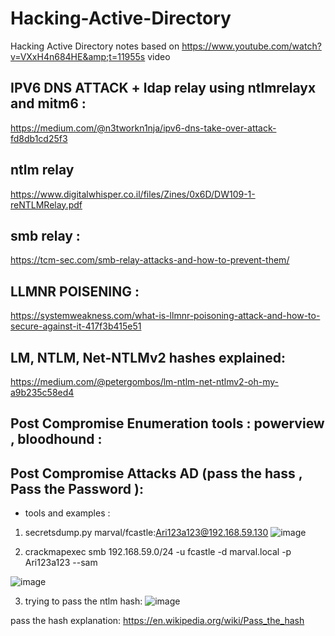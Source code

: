 # Hacking-Active-Directory
Hacking Active Directory  notes based on https://www.youtube.com/watch?v=VXxH4n684HE&amp;t=11955s video


## IPV6 DNS ATTACK + ldap relay using ntlmrelayx and mitm6 :

https://medium.com/@n3tworkn1nja/ipv6-dns-take-over-attack-fd8db1cd25f3

## ntlm relay

https://www.digitalwhisper.co.il/files/Zines/0x6D/DW109-1-reNTLMRelay.pdf

## smb relay :

https://tcm-sec.com/smb-relay-attacks-and-how-to-prevent-them/

## LLMNR POISENING :

https://systemweakness.com/what-is-llmnr-poisoning-attack-and-how-to-secure-against-it-417f3b415e51


## LM, NTLM, Net-NTLMv2 hashes explained:

https://medium.com/@petergombos/lm-ntlm-net-ntlmv2-oh-my-a9b235c58ed4


## Post Compromise Enumeration tools : powerview , bloodhound :


## Post Compromise Attacks AD (pass the hass , Pass the Password ):

- tools and examples :

1. secretsdump.py marval/fcastle:Ari123a123@192.168.59.130
 ![image](https://github.com/ArielElb/Hacking-Active-Directory/assets/94087682/1bc081fe-0c05-4e48-8697-381e2e784916)

2. crackmapexec smb 192.168.59.0/24 -u fcastle -d marval.local -p Ari123a123 --sam

![image](https://github.com/ArielElb/Hacking-Active-Directory/assets/94087682/d82819ee-059e-4f47-8a42-ef9df98192f2)

3. trying to pass the ntlm hash:
![image](https://github.com/ArielElb/Hacking-Active-Directory/assets/94087682/04c932f7-3749-4896-99ee-134effbf2b83)



pass the hash explanation: https://en.wikipedia.org/wiki/Pass_the_hash






